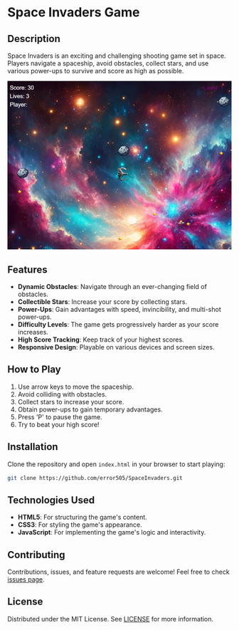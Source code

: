 # Space Invaders Game

## Description

Space Invaders is an exciting and challenging shooting game set in space. Players navigate a spaceship, avoid obstacles, collect stars, and use various power-ups to survive and score as high as possible.

<p align="center">
  <img src="images/spaceexplorer.jpg" alt="SpaceInvaders">
</p>

## Features

- **Dynamic Obstacles**: Navigate through an ever-changing field of obstacles.
- **Collectible Stars**: Increase your score by collecting stars.
- **Power-Ups**: Gain advantages with speed, invincibility, and multi-shot power-ups.
- **Difficulty Levels**: The game gets progressively harder as your score increases.
- **High Score Tracking**: Keep track of your highest scores.
- **Responsive Design**: Playable on various devices and screen sizes.

## How to Play

1. Use arrow keys to move the spaceship.
2. Avoid colliding with obstacles.
3. Collect stars to increase your score.
4. Obtain power-ups to gain temporary advantages.
5. Press 'P' to pause the game.
6. Try to beat your high score!

## Installation

Clone the repository and open `index.html` in your browser to start playing:

```bash
git clone https://github.com/error505/SpaceInvaders.git
```

## Technologies Used

- **HTML5**: For structuring the game's content.
- **CSS3**: For styling the game's appearance.
- **JavaScript**: For implementing the game's logic and interactivity.

## Contributing

Contributions, issues, and feature requests are welcome! Feel free to check [issues page](https://github.com/error505/SpaceInvaders/issues).

## License

Distributed under the MIT License. See [LICENSE](https://github.com/error505/SpaceInvaders/blob/main/LICENSE) for more information.
